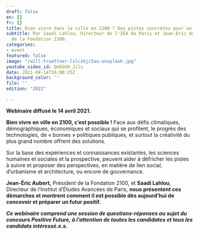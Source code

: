```yaml
---
draft: false
en: []
fr: []
title: Bien vivre dans la ville en 2100 ? Des pistes concrètes pour un futur positif
subtitle: Par Saadi Lahlou, Directeur de l'IEA de Paris et Jean-Eric Aubert, Président
  de la Fondation 2100.
categories:
- event
featured: false
image: "/will-truettner-lxlczkjc5ao-unsplash.jpg"
youtube_video_id: Qe6GUH_2ils
date: 2021-04-14T16:00:25Z
background_color: ''
file: ''
edition: "2021"

---
```

**Webinaire diffusé le 14 avril 2021.**

**Bien vivre en ville en 2100, c’est possible !** Face aux défis climatiques, démographiques, économiques et sociaux qui se profilent, le progrès des technologies, de « bonnes » politiques publiques, et surtout la créativité du plus grand nombre offrent des solutions.

Sur la base des expériences et connaissances existantes, les sciences humaines et sociales et la prospective, peuvent aider à défricher les pistes à suivre et proposer des perspectives, en matière de lien social, d’urbanisme et architecture, ou encore de gouvernance.

**Jean-Éric Aubert,** Président de la Fondation 2100, et **Saadi Lahlou**, Directeur de l’Institut d’Études Avancées de Paris, **nous présentent ces démarches et montrent comment il est possible dès aujourd’hui de concevoir et préparer un futur positif.**

**_Ce webinaire comprend une session de questions-réponses au sujet du concours Positive Future, à l’attention de toutes les candidates et tous les candidats intéressé.e.s._**